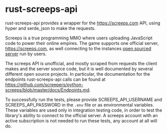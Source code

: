 rust-screeps-api
================

rust-screeps-api provides a wrapper for the https://screeps.com API, using hyper and serde_json to make the requests.

Screeps is a true programming MMO where users uploading JavaScript code to power their online empires. The game supports one official server, https://screeps.com, as well connecting to the instances [open sourced server](https://github.com/screeps/screeps/) run by users.

The screeps API is unofficial, and mostly scraped from requests the client makes and the server source code, but it is well documented by several different open source projects. In particular, the documentation for the endpoints rust-screeps-api calls can be found at https://github.com/screepers/python-screeps/blob/master/docs/Endpoints.md.

To successfully run the tests, please provide SCREEPS_API_USERNAME and SCREEPS_API_PASSWORD in the `.env` file or as environmental variables. These variables are used only in integration testing code, in order to test the library's ability to connect to the official server. A screeps account with an active subscription is not needed to run these tests, any account at all will do.
